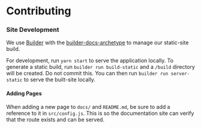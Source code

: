 Contributing
============

### Site Development
We use [Builder](https://github.com/FormidableLabs/builder) with the [builder-docs-archetype](https://github.com/FormidableLabs/builder-docs-archetype) to manage our static-site build.

For development, run `yarn start` to serve the application locally. To generate a static build, run `builder run build-static` and a `/build` directory will be created. Do not commit this. You can then run `builder run server-static` to serve the built-site locally.

#### Adding Pages
When adding a new page to `docs/` and `README.md`, be sure to add a reference to it in `src/config.js`. This is so the documentation site can verify that the route exists and can be served.

